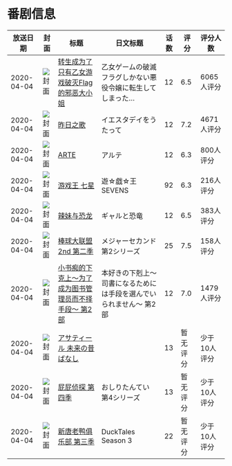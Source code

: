 # 番剧信息

|放送日期|封面|标题|日文标题|话数|评分|评分人数|
|---|---|---|---|---|---|---|
|2020-04-04|![封面](https://lain.bgm.tv/pic/cover/c/12/db/264089_1BMQc.jpg)|[转生成为了只有乙女游戏破灭Flag的邪恶大小姐](https://bangumi.tv/subject/264089)|乙女ゲームの破滅フラグしかない悪役令嬢に転生してしまった…|12|6.5|6065人评分|
|2020-04-04|![封面](https://lain.bgm.tv/pic/cover/c/13/da/280516_TvEE7.jpg)|[昨日之歌](https://bangumi.tv/subject/280516)|イエスタデイをうたって|12|7.2|4671人评分|
|2020-04-04|![封面](https://lain.bgm.tv/pic/cover/c/5f/4e/286650_9U35u.jpg)|[ARTE](https://bangumi.tv/subject/286650)|アルテ|12|6.3|800人评分|
|2020-04-04|![封面](https://lain.bgm.tv/pic/cover/c/c6/98/286967_93sw2.jpg)|[游戏王 七星](https://bangumi.tv/subject/286967)|遊☆戯☆王SEVENS|92|6.3|216人评分|
|2020-04-04|![封面](https://lain.bgm.tv/pic/cover/c/a1/9d/289910_7JCdI.jpg)|[辣妹与恐龙](https://bangumi.tv/subject/289910)|ギャルと恐竜|12|6.5|383人评分|
|2020-04-04|![封面](https://lain.bgm.tv/pic/cover/c/d3/cb/292219_sZERu.jpg)|[棒球大联盟2nd 第二季](https://bangumi.tv/subject/292219)|メジャーセカンド 第2シリーズ|25|7.5|158人评分|
|2020-04-04|![封面](https://lain.bgm.tv/pic/cover/c/c6/a5/295884_5JJ4J.jpg)|[小书痴的下克上～为了成为图书管理员而不择手段～ 第2部](https://bangumi.tv/subject/295884)|本好きの下剋上～司書になるためには手段を選んでいられません～ 第2部|12|7.0|1479人评分|
|2020-04-04|![封面](https://lain.bgm.tv/pic/cover/c/f5/ef/303078_027bG.jpg)|[アサティール 未来の昔ばなし](https://bangumi.tv/subject/303078)||13|暂无评分|少于10人评分|
|2020-04-04|![封面](https://lain.bgm.tv/pic/cover/c/5b/ef/303880_N2nH2.jpg)|[屁屁侦探 第四季](https://bangumi.tv/subject/303880)|おしりたんてい 第4シリーズ|13|暂无评分|少于10人评分|
|2020-04-04|![封面](https://lain.bgm.tv/pic/cover/c/b8/5d/317878_Ddijc.jpg)|[新唐老鸭俱乐部 第三季](https://bangumi.tv/subject/317878)|DuckTales Season 3|22|暂无评分|少于10人评分|
